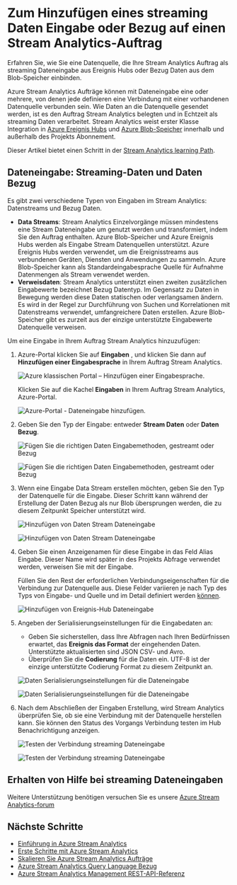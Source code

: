 <properties
    pageTitle="Fügen Sie eine Dateneingabe in Ihre Aufträge Stream Analytics | Microsoft Azure"
    description="Informationen Sie zum Einrichten einer Datenquelle, die Ihre Stream Analytics Auftrag als streaming Dateneingabe aus Ereignis Hubs oder Bezug Daten aus dem Blog-Speicher einbinden."
    keywords="Dateneingabe streaming-Daten"
    documentationCenter=""
    services="stream-analytics"
    authors="jeffstokes72"
    manager="jhubbard"
    editor="cgronlun"
/>

<tags
    ms.service="stream-analytics"
    ms.devlang="na"
    ms.topic="article"
    ms.tgt_pltfrm="na"
    ms.workload="data-services"
    ms.date="09/26/2016"
    ms.author="jeffstok"
/>


# <a name="add-a-streaming-data-input-or-reference-data-to-a-stream-analytics-job"></a>Zum Hinzufügen eines streaming Daten Eingabe oder Bezug auf einen Stream Analytics-Auftrag

Erfahren Sie, wie Sie eine Datenquelle, die Ihre Stream Analytics Auftrag als streaming Dateneingabe aus Ereignis Hubs oder Bezug Daten aus dem Blob-Speicher einbinden.

Azure Stream Analytics Aufträge können mit Dateneingabe eine oder mehrere, von denen jede definieren eine Verbindung mit einer vorhandenen Datenquelle verbunden sein. Wie Daten an die Datenquelle gesendet werden, ist es den Auftrag Stream Analytics belegten und in Echtzeit als streaming Daten verarbeitet. Stream Analytics weist erster Klasse Integration in [Azure Ereignis Hubs](https://azure.microsoft.com/services/event-hubs/) und [Azure Blob-Speicher](../storage/storage-dotnet-how-to-use-blobs.md) innerhalb und außerhalb des Projekts Abonnement.

Dieser Artikel bietet einen Schritt in der [Stream Analytics learning Path](/documentation/learning-paths/stream-analytics/).

## <a name="data-input-streaming-data-and-reference-data"></a>Dateneingabe: Streaming-Daten und Daten Bezug

Es gibt zwei verschiedene Typen von Eingaben im Stream Analytics: Datenstreams und Bezug Daten.

- **Data Streams**: Stream Analytics Einzelvorgänge müssen mindestens eine Stream Dateneingabe um genutzt werden und transformiert, indem Sie den Auftrag enthalten. Azure Blob-Speicher und Azure Ereignis Hubs werden als Eingabe Stream Datenquellen unterstützt. Azure Ereignis Hubs werden verwendet, um die Ereignisstreams aus verbundenen Geräten, Diensten und Anwendungen zu sammeln. Azure Blob-Speicher kann als Standardeingabesprache Quelle für Aufnahme Datenmengen als Stream verwendet werden.  
- **Verweisdaten**: Stream Analytics unterstützt einen zweiten zusätzlichen Eingabewerte bezeichnet Bezug Datentyp.  Im Gegensatz zu Daten in Bewegung werden diese Daten statischen oder verlangsamen ändern.  Es wird in der Regel zur Durchführung von Suchen und Korrelationen mit Datenstreams verwendet, umfangreichere Daten erstellen.  Azure Blob-Speicher gibt es zurzeit aus der einzige unterstützte Eingabewerte Datenquelle verweisen.  

Um eine Eingabe in Ihrem Auftrag Stream Analytics hinzuzufügen:

1. Azure-Portal klicken Sie auf **Eingaben** , und klicken Sie dann auf **Hinzufügen einer Eingabesprache** in Ihrem Auftrag Stream Analytics.

    ![Azure klassischen Portal – Hinzufügen einer Eingabesprache.](./media/stream-analytics-add-inputs/1-stream-analytics-add-inputs.png)  

    Klicken Sie auf die Kachel **Eingaben** in Ihrem Auftrag Stream Analytics, Azure-Portal.  

    ![Azure-Portal - Dateneingabe hinzufügen.](./media/stream-analytics-add-inputs/7-stream-analytics-add-inputs.png)  

2. Geben Sie den Typ der Eingabe: entweder **Stream Daten** oder **Daten Bezug**.

    ![Fügen Sie die richtigen Daten Eingabemethoden, gestreamt oder Bezug](./media/stream-analytics-add-inputs/2-stream-analytics-add-inputs.png)  

    ![Fügen Sie die richtigen Daten Eingabemethoden, gestreamt oder Bezug](./media/stream-analytics-add-inputs/8-stream-analytics-add-inputs.png)  

3. Wenn eine Eingabe Data Stream erstellen möchten, geben Sie den Typ der Datenquelle für die Eingabe.  Dieser Schritt kann während der Erstellung der Daten Bezug als nur Blob übersprungen werden, die zu diesem Zeitpunkt Speicher unterstützt wird.

    ![Hinzufügen von Daten Stream Dateneingabe](./media/stream-analytics-add-inputs/3-stream-analytics-add-inputs.png)  

    ![Hinzufügen von Daten Stream Dateneingabe](./media/stream-analytics-add-inputs/9-stream-analytics-add-inputs.png)  

4. Geben Sie einen Anzeigenamen für diese Eingabe in das Feld Alias Eingabe.  Dieser Name wird später in des Projekts Abfrage verwendet werden, verweisen Sie mit der Eingabe.

    Füllen Sie den Rest der erforderlichen Verbindungseigenschaften für die Verbindung zur Datenquelle aus. Diese Felder variieren je nach Typ des Typs von Eingabe- und Quelle und im Detail definiert werden [können](stream-analytics-create-a-job.md).  

    ![Hinzufügen von Ereignis-Hub Dateneingabe](./media/stream-analytics-add-inputs/4-stream-analytics-add-inputs.png)  

5. Angeben der Serialisierungseinstellungen für die Eingabedaten an:
    - Geben Sie sicherstellen, dass Ihre Abfragen nach Ihren Bedürfnissen erwartet, das **Ereignis das Format** der eingehenden Daten.  Unterstützte aktualisierten sind JSON CSV- und Avro.
    - Überprüfen Sie die **Codierung** für die Daten ein.  UTF-8 ist der einzige unterstützte Codierung Format zu diesem Zeitpunkt an.

    ![Daten Serialisierungseinstellungen für die Dateneingabe](./media/stream-analytics-add-inputs/5-stream-analytics-add-inputs.png)  

    ![Daten Serialisierungseinstellungen für die Dateneingabe](./media/stream-analytics-add-inputs/10-stream-analytics-add-inputs.png)  

6. Nach dem Abschließen der Eingaben Erstellung, wird Stream Analytics überprüfen Sie, ob sie eine Verbindung mit der Datenquelle herstellen kann.  Sie können den Status des Vorgangs Verbindung testen im Hub Benachrichtigung anzeigen.

    ![Testen der Verbindung streaming Dateneingabe](./media/stream-analytics-add-inputs/6-stream-analytics-add-inputs.png)  

    ![Testen der Verbindung streaming Dateneingabe](./media/stream-analytics-add-inputs/11-stream-analytics-add-inputs.png)  

## <a name="get-help-with-streaming-data-inputs"></a>Erhalten von Hilfe bei streaming Dateneingaben
Weitere Unterstützung benötigen versuchen Sie es unsere [Azure Stream Analytics-forum](https://social.msdn.microsoft.com/Forums/en-US/home?forum=AzureStreamAnalytics)

## <a name="next-steps"></a>Nächste Schritte

- [Einführung in Azure Stream Analytics](stream-analytics-introduction.md)
- [Erste Schritte mit Azure Stream Analytics](stream-analytics-get-started.md)
- [Skalieren Sie Azure Stream Analytics Aufträge](stream-analytics-scale-jobs.md)
- [Azure Stream Analytics Query Language Bezug](https://msdn.microsoft.com/library/azure/dn834998.aspx)
- [Azure Stream Analytics Management REST-API-Referenz](https://msdn.microsoft.com/library/azure/dn835031.aspx)
